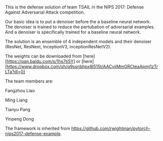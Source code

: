 This is the defense solution of team TSAIL in the NIPS 2017: Defense Against Adversarial Attack competition. 

Our basic idea is to put a denoiser before the a baseline neural network. The denoiser is trained to reduce the pertubation of adversarial examples. And a denoiser is specifically trained for a baseline neural network.

The solution is an ensemble of 4 independent models and their denoiser (ResNet, ResNext, InceptionV3, inceptionResNetV2). 

The weights can be downloaded from [here][https://pan.baidu.com/s/1hs7ti5Y] or [here][https://www.dropbox.com/sh/q9ssnbhpx8l515t/AACvjiMmGRCteaApmj1zTrLTa?dl=0]

The team members are:

Fangzhou Liao

Ming Liang

Tianyu Pang

Yinpeng Dong



The framework is inherited from https://github.com/rwightman/pytorch-nips2017-defense-example.

